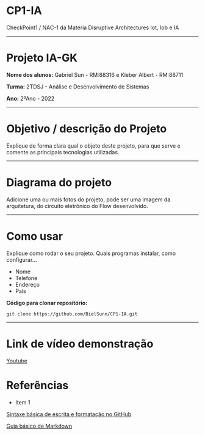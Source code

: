 # CP1-IA
CheckPoint1 / NAC-1 da Matéria Disruptive Architectures Iot, Iob e IA
<hr>

# Projeto IA-GK
<p><b>Nome dos alunos:</b> Gabriel Sun - RM:88316 e Kleber Albert - RM:88711</p>
<p><b>Turma:</b> 2TDSJ - Análise e Desenvolvimento de Sistemas</p>
<p><b>Ano:</b> 2ºAno - 2022</p>
<hr> 

# Objetivo / descrição do Projeto
<p>Explique de forma clara qual o objeto deste projeto, para que serve e comente as principais tecnologias utilizadas.</p>
<hr>

# Diagrama do projeto
<p>Adicione uma ou mais fotos do projeto, pode ser uma imagem da arquitetura, do circuito eletrônico do Flow desenvolvido.</p>
<hr>

# Como usar
<p>Explique como rodar o seu projeto. Quais programas instalar, como configurar...</p>
<ul>
  <li>Nome</li>
  <li>Telefone</li>
  <li>Endereço</li>
  <li>País</li>
</ul>
<p><b>Código para clonar repositório:</b></p>

```
git clone https://github.com/BielSunn/CP1-IA.git
```
<hr>

# Link de vídeo demonstração
<a href="https://www.youtube.com/">Youtube</a>

# Referências
* Item 1

[Sintaxe básica de escrita e formatação no GitHub](https://docs.github.com/pt/get-started/writing-on-github/getting-started-with-writing-and-formatting-on-github/basic-writing-and-formatting-syntax)

[Guia básico de Markdown](https://docs.pipz.com/central-de-ajuda/learning-center/guia-basico-de-markdown#open)
